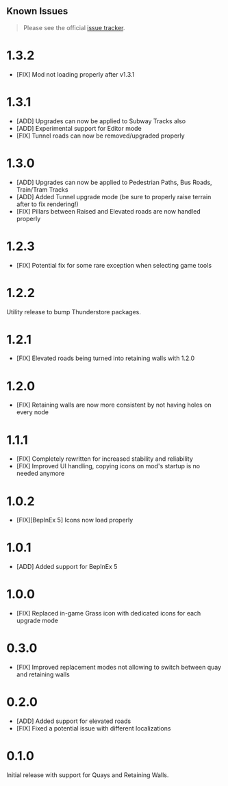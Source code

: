 ## Known Issues

> Please see the official [issue tracker](https://github.com/ST-Apps/CS2-ExtendedRoadUpgrades/issues).

# 1.3.2

- [FIX] Mod not loading properly after v1.3.1

# 1.3.1

- [ADD] Upgrades can now be applied to Subway Tracks also
- [ADD] Experimental support for Editor mode
- [FIX] Tunnel roads can now be removed/upgraded properly

# 1.3.0

- [ADD] Upgrades can now be applied to Pedestrian Paths, Bus Roads, Train/Tram Tracks
- [ADD] Added Tunnel upgrade mode (be sure to properly raise terrain after to fix rendering!)
- [FIX] Pillars between Raised and Elevated roads are now handled properly

# 1.2.3

- [FIX] Potential fix for some rare exception when selecting game tools

# 1.2.2

Utility release to bump Thunderstore packages.

# 1.2.1

- [FIX] Elevated roads being turned into retaining walls with 1.2.0

# 1.2.0

- [FIX] Retaining walls are now more consistent by not having holes on every node

# 1.1.1

- [FIX] Completely rewritten for increased stability and reliability
- [FIX] Improved UI handling, copying icons on mod's startup is no needed anymore

# 1.0.2

- [FIX][BepInEx 5] Icons now load properly

# 1.0.1

- [ADD] Added support for BepInEx 5

# 1.0.0

- [FIX] Replaced in-game Grass icon with dedicated icons for each upgrade mode

# 0.3.0

- [FIX] Improved replacement modes not allowing to switch between quay and retaining walls

# 0.2.0

- [ADD] Added support for elevated roads
- [FIX] Fixed a potential issue with different localizations

# 0.1.0

Initial release with support for Quays and Retaining Walls.